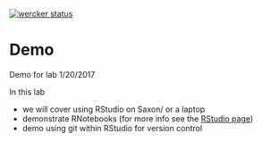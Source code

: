 [![wercker status](https://app.wercker.com/status/a4007451f0c499b3396ab22829d4e0dc/s/master "wercker status")](https://app.wercker.com/project/byKey/a4007451f0c499b3396ab22829d4e0dc)

# Demo
Demo for lab 1/20/2017

In this lab 

* we will cover using RStudio on Saxon/ or a laptop
* demonstrate RNotebooks  (for more info see the [RStudio page](http://rmarkdown.rstudio.com/r_notebooks.html#version_control))
* demo using git within RStudio for version control

